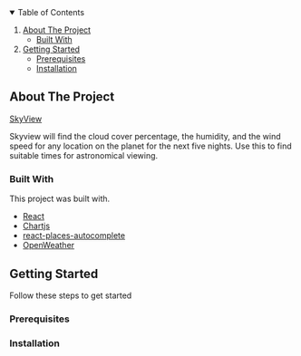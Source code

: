 


<!-- TABLE OF CONTENTS -->
<details open="open">
  <summary>Table of Contents</summary>
  <ol>
    <li>
      <a href="#about-the-project">About The Project</a>
      <ul>
        <li><a href="#built-with">Built With</a></li>
      </ul>
    </li>
    <li>
      <a href="#getting-started">Getting Started</a>
      <ul>
        <li><a href="#prerequisites">Prerequisites</a></li>
        <li><a href="#installation">Installation</a></li>
      </ul>
    </li>
  </ol>
</details>



<!-- ABOUT THE PROJECT -->
## About The Project

[SkyView](https://skyview.netlify.app/)

Skyview will find the cloud cover percentage, the humidity, and the wind speed for any location on the planet for the next five nights. Use this to find suitable times for astronomical viewing.

### Built With

This project was built with.
* [React](https://reactjs.org/)
* [Chartjs](https://www.chartjs.org/)
* [react-places-autocomplete](https://github.com/hibiken/react-places-autocomplete)
* [OpenWeather](https://openweathermap.org/api)



<!-- GETTING STARTED -->
## Getting Started

Follow these steps to get started

### Prerequisites

  

### Installation




